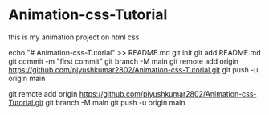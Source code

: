 # Animation-css-Tutorial
this is my animation project on html css


echo "# Animation-css-Tutorial" >> README.md
git init
git add README.md
git commit -m "first commit"
git branch -M main
git remote add origin https://github.com/piyushkumar2802/Animation-css-Tutorial.git
git push -u origin main

git remote add origin https://github.com/piyushkumar2802/Animation-css-Tutorial.git
git branch -M main
git push -u origin main
